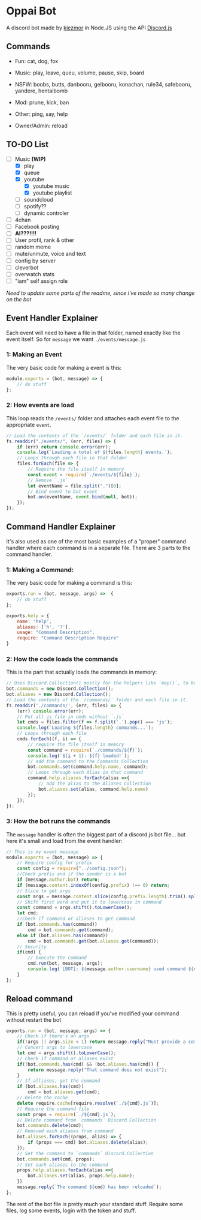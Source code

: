 # Oppai Bot
A discord bot made by [kiezmor](https://github.com/kiezmor) in Node.JS using the API [Discord.js](https://discord.js.org/)

## Commands

* Fun: cat, dog, fox

* Music: play, leave, queu, volume, pause, skip, board

* NSFW: boobs, butts, danbooru, gelbooru, konachan, rule34, safebooru, yandere, hentaibomb

* Mod: prune, kick, ban

* Other: ping, say, help

* Owner/Admin: reload

## TO-DO List

- [ ] Music **(WIP)**
    - [x] play
    - [x] queue
    - [x] youtube
        - [x] youtube music
        - [x] youtube playlist
    - [ ] soundcloud
    - [ ] spotify??
    - [ ] dynamic controler
- [ ] 4chan
- [ ] Facebook posting
- [ ] **AI???!!!!**
- [ ] User profil, rank & other
- [ ] random meme
- [ ] mute/unmute, voice and text
- [ ] config by server
- [ ] cleverbot
- [ ] overwatch stats
- [ ] "iam" self assign role

*Need to update some parts of the readme, since i've made so many change on the bot*

## Event Handler Explainer

Each event will need to have a file in that folder, named exactly like the event itself. So for `message` we want `./events/message.js`

### 1: Making an Event
The very basic code for making a event is this:

```js
module.exports = (bot, message) => {
    // do stuff
};
```

### 2: How events are load

This loop reads the `/events/` folder and attaches each event file to the appropriate `event`.

```js
// Load the contents of the `/events/` folder and each file in it.
fs.readdir("./events/", (err, files) => {
    if (err) return console.error(err);
    console.log(`Loading a total of ${files.length} events.`);
    // Loops through each file in that folder
    files.forEach(file => {
        // Require the file itself in memory
        const event = require(`./events/${file}`);
        // Remove `.js`
        let eventName = file.split(".")[0];
        // Bind event to bot event
        bot.on(eventName, event.bind(null, bot));
    });
});
```

## Command Handler Explainer

It's also used as one of the most basic examples of a "proper" command handler where each command is in a separate file.
There are 3 parts to the command handler.

### 1: Making a Command:
The very basic code for making a command is this:

```js
exports.run = (bot, message, args) =>  {
    // do stuff
};

exports.help = {
    name: 'help',
    aliases: ['h', '?'],
    usage: "Command Description",
    require: "Command Description Require"
}
```

### 2: How the code loads the commands

This is the part that actually loads the commands in memory:

```js
// Uses Discord.Collection() mostly for the helpers like `map()`, to be honest.
bot.commands = new Discord.Collection();
bot.aliases = new Discord.Collection();
// Load the contents of the `/commands/` folder and each file in it.
fs.readdir('./commands/', (err, files) => {
    (err) console.error(err);
    // Put all js file in cmds without `.js`
    let cmds = files.filter(f => f.split('.').pop() === 'js');
    console.log(`Loading ${files.length} commands...`);
    // Loops through each file
    cmds.forEach((f, i) => {
        // require the file itself in memory
        const command = require(`./commands/${f}`);
        console.log(`${i + 1}: ${f} loaded!`);
        // add the command to the Commands Collection
        bot.commands.set(command.help.name, command);
        // Loops through each Alias in that command
        command.help.aliases.forEach(alias =>{
            // add the alias to the Aliases Collection
            bot.aliases.set(alias, command.help.name)
        });
    });
});
```

### 3: How the bot runs the commands

The `message` handler is often the biggest part of a discord.js bot file... but here it's small and load from the event handler:

```js
// This is my event message
module.exports = (bot, message) => {
    // Require config for prefix
    const config = require("../config.json");
    //Check prefix and if the sender is a bot
    if (message.author.bot) return;
    if (message.content.indexOf(config.prefix) !== 0) return;
    // Slice to get args
    const args = message.content.slice(config.prefix.length).trim().split(/ +/g);
    // Shift first word and put it to lowercase in command
    const command = args.shift().toLowerCase();
    let cmd;
    //Check if command or aliases to get command
    if (bot.commands.has(command))
        cmd = bot.commands.get(command);
    else if (bot.aliases.has(command))
        cmd = bot.commands.get(bot.aliases.get(command));
    // Security
    if(cmd) {
        // Execute the command
        cmd.run(bot, message, args);
        console.log(`[BOT]: ${message.author.username} used command ${message.content}`);
    }
};
```

## Reload command

This is pretty useful, you can reload if you've modified your command without restart the bot

```js
exports.run = (bot, message, args) => {
    // Check if there's an args
    if(!args || args.size < 1) return message.reply("Must provide a command name to reload.");
    // Convert args to lowercase
    let cmd = args.shift().toLowerCase();
    // Check if command or aliases exist
    if(!bot.commands.has(cmd) && !bot.aliases.has(cmd)) {
        return message.reply("That command does not exist");
    }
    // If alliases, get the command
    if (bot.aliases.has(cmd))
        cmd = bot.aliases.get(cmd);
    // Delete the cache
    delete require.cache[require.resolve(`./${cmd}.js`)];
    // Require the command file
    const props = require(`./${cmd}.js`);
    // Delete command from `commands` Discord.Collection
    bot.commands.delete(cmd);
    // Removed each aliases from command
    bot.aliases.forEach((props, alias) => {
        if (props === cmd) bot.aliases.delete(alias);
    });
    // Set the command to `commands` Discord.Collection
    bot.commands.set(cmd, props);
    // Set each aliases to the command
    props.help.aliases.forEach(alias =>{
        bot.aliases.set(alias, props.help.name);
    })
    message.reply(`The command ${cmd} has been reloaded`);
};
```

The rest of the bot file is pretty much your standard stuff. Require some files, log some events, login with the token and stuff.
